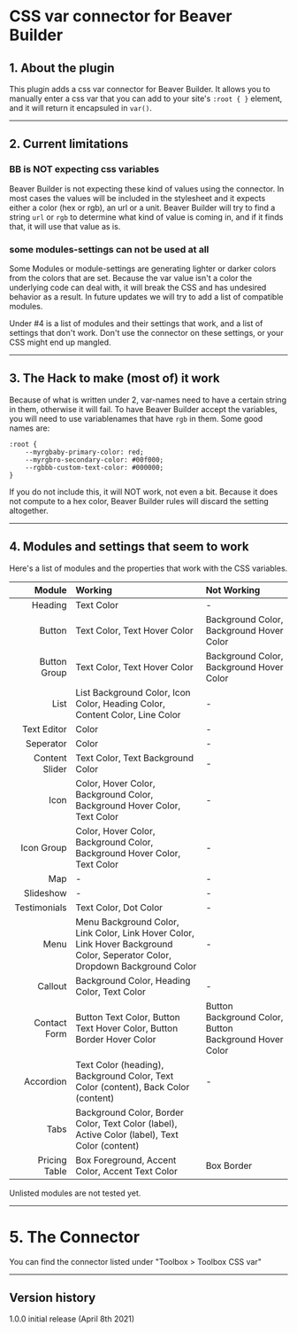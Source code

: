 # CSS var connector for Beaver Builder

## 1. About the plugin

This plugin adds a css var connector for Beaver Builder. It allows you to manually enter a css var that you can add to your site's `:root { }` element, and it will return it encapsuled in `var()`.


---
## 2. Current limitations


### BB is NOT expecting css variables

Beaver Builder is not expecting these kind of values using the connector. In most cases the values will be included in the stylesheet and it expects either a color (hex or rgb), an url or a unit. Beaver Builder will try to find a string `url` or `rgb` to determine what kind of value is coming in, and if it finds that, it will use that value as is.


### some modules-settings can not be used at all

Some Modules or module-settings are generating lighter or darker colors from the colors that are set. Because the var value isn't a color the underlying code can deal with, it will break the CSS and has undesired behavior as a result. In future updates we will try to add a list of compatible modules. 

Under #4 is a list of modules and their settings that work, and a list of settings that don't work. Don't use the connector on these settings, or your CSS might end up mangled.

---
## 3. The Hack to make (most of) it work
Because of what is written under 2, var-names need to have a certain string in them, otherwise it will fail. To have Beaver Builder accept the variables, you will need to use variablenames that have `rgb` in them. Some good names are:

    :root {
        --myrgbaby-primary-color: red;
        --myrgbro-secondary-color: #00f000;
        --rgbbb-custom-text-color: #000000;
    }

If you do not include this, it will NOT work, not even a bit. Because it does not compute to a hex color, Beaver Builder rules will discard the setting altogether.

---
## 4. Modules and settings that seem to work
Here's a list of modules and the properties that work with the CSS variables.



Module | Working | Not Working
|---:|:---|:---|
Heading | Text Color | -
Button | Text Color, Text Hover Color | Background Color, Background Hover Color 
Button Group | Text Color, Text Hover Color | Background Color, Background Hover Color
List | List Background Color, Icon Color, Heading Color, Content Color, Line Color | -
Text Editor | Color | -
Seperator | Color | -
Content Slider | Text Color, Text Background Color | -
Icon | Color, Hover Color, Background Color, Background Hover Color, Text Color | -
Icon Group | Color, Hover Color, Background Color, Background Hover Color, Text Color | -
Map | - | -
Slideshow | - | -
Testimonials | Text Color, Dot Color | -
Menu | Menu Background Color, Link Color, Link Hover Color, Link Hover Background Color,  Seperator Color, Dropdown Background Color | -
Callout | Background Color, Heading Color, Text Color | -
Contact Form | Button Text Color, Button Text Hover Color, Button Border Hover Color | Button Background Color, Button Background Hover Color
Accordion | Text Color (heading), Background Color, Text Color (content), Back Color (content) | -
Tabs | Background Color, Border Color, Text Color (label), Active Color (label), Text Color (content)
Pricing Table | Box Foreground, Accent Color, Accent Text Color | Box Border

Unlisted modules are not tested yet.

---
# 5. The Connector
You can find the connector listed under "Toolbox > Toolbox CSS var"

---
## Version history

1.0.0   initial release (April 8th 2021)
